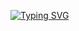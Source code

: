   [![Typing SVG](https://readme-typing-svg.herokuapp.com/?color=1E90FF&size=35&center=true&vCenter=true&width=1000&lines=HELLO,+My+name+is+Lucas+Burguêz;I'm+27+years+old;I'm+from+Brazil;Data+Scientist;Be+Welcome!+:%29)](https://git.io/typing-svg)
<!---

LucasBurguez/LucasBurguez is a ✨ special ✨ repository because its `README.md` (this file) appears on your GitHub profile.
You can click the Preview link to take a look at your changes.
--->
